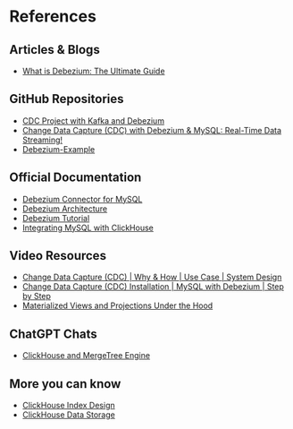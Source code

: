 # References

## Articles & Blogs
- [What is Debezium: The Ultimate Guide](https://hevodata.com/learn/debezium-tutorial/#:~:text=Architecture%20of%20Debezium%20Debezium%20is%20a%20robust,Kafka%20topics%2C%20generally%20one%20per%20database%20table.)

## GitHub Repositories
- [CDC Project with Kafka and Debezium](https://github.com/iAGONY/CDC_PROJECT/tree/main)
- [Change Data Capture (CDC) with Debezium & MySQL: Real-Time Data Streaming!](https://github.com/binodsuman/change_data_capture/tree/main)
- [Debezium-Example](https://github.com/debezium/debezium-examples/tree/main/tutorial)

## Official Documentation
- [Debezium Connector for MySQL](https://debezium.io/documentation/reference/stable/connectors/mysql.html)
- [Debezium Architecture](https://debezium.io/documentation/reference/stable/architecture.html)
- [Debezium Tutorial](https://debezium.io/documentation/reference/stable/tutorial.html)
- [Integrating MySQL with ClickHouse](https://clickhouse.com/docs/integrations/mysql)

## Video Resources
- [Change Data Capture (CDC) | Why & How | Use Case | System Design](https://www.youtube.com/watch?v=dN_11nBcv_A&ab_channel=BinodSumanAcademy)
- [Change Data Capture (CDC) Installation | MySQL with Debezium | Step by Step](https://www.youtube.com/watch?v=9dKaw65JqR4&t=604s&ab_channel=BinodSumanAcademy)
- [Materialized Views and Projections Under the Hood](https://www.youtube.com/watch?v=QDAJTKZT8y4&ab_channel=ClickHouse)

## ChatGPT Chats
- [ClickHouse and MergeTree Engine](https://chatgpt.com/share/67f0c89c-7f64-8013-8f1f-b8e686bfb9d6)

## More you can know 
- [ClickHouse Index Design](http://clickhouse.com/docs/guides/best-practices/sparse-primary-indexes#an-index-design-for-massive-data-scales)
- [ClickHouse Data Storage](https://clickhouse.com/docs/engines/table-engines/mergetree-family/mergetree#mergetree-data-storage)


<!-- ## Tools (Possibly Useful)
- [Demo Data Generator](https://www.mockaroo.com/)
- [JSON Data Debugger](https://jsoncrack.com/editor)
 -->

